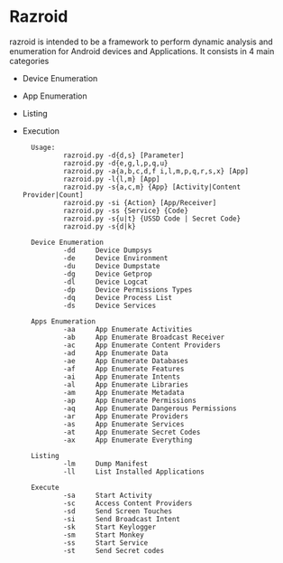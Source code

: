 # Razroid
razroid is intended to be a framework to perform dynamic analysis and enumeration for Android devices and Applications. It consists in 4 main categories
- Device Enumeration
- App Enumeration
- Listing
- Execution

        Usage:
                razroid.py -d{d,s} [Parameter]
                razroid.py -d{e,g,l,p,q,u}
                razroid.py -a{a,b,c,d,f i,l,m,p,q,r,s,x} [App]
                razroid.py -l{l,m} [App]
                razroid.py -s{a,c,m} {App} [Activity|Content Provider|Count]
                razroid.py -si {Action} [App/Receiver]
                razroid.py -ss {Service} {Code}
                razroid.py -s{u|t} {USSD Code | Secret Code}
                razroid.py -s{d|k}

        Device Enumeration
                -dd     Device Dumpsys
                -de     Device Environment
                -du     Device Dumpstate
                -dg     Device Getprop
                -dl     Device Logcat
                -dp     Device Permissions Types
                -dq     Device Process List
                -ds     Device Services

        Apps Enumeration
                -aa     App Enumerate Activities
                -ab     App Enumerate Broadcast Receiver
                -ac     App Enumerate Content Providers
                -ad     App Enumerate Data
                -ae     App Enumerate Databases
                -af     App Enumerate Features
                -ai     App Enumerate Intents
                -al     App Enumerate Libraries
                -am     App Enumerate Metadata
                -ap     App Enumerate Permissions
                -aq     App Enumerate Dangerous Permissions
                -ar     App Enumerate Providers
                -as     App Enumerate Services
                -at     App Enumerate Secret Codes
                -ax     App Enumerate Everything

        Listing
                -lm     Dump Manifest
                -ll     List Installed Applications

        Execute
                -sa     Start Activity
                -sc     Access Content Providers
                -sd     Send Screen Touches
                -si     Send Broadcast Intent
                -sk     Start Keylogger
                -sm     Start Monkey
                -ss     Start Service
                -st     Send Secret codes
